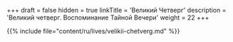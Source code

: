 +++
draft = false
hidden = true
linkTitle = 'Великий Четверг'
description = 'Великий четверг. Воспоминание Тайной Вечери'
weight = 22
+++

{{% include file="content/ru/lives/velikii-chetverg.md" %}}

